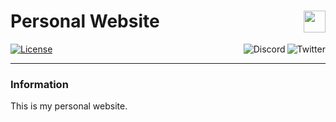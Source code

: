 # Personal Website [<img align="right" src="https://cdn.tcole.me/logo.png" height="35">](https://github.com/TimothyCole/timcole.me)

[![License](https://img.shields.io/github/license/TimothyCole/timcole.me.svg?style=flat)](LICENSE)
[<img alt="Twitter" align="right" src="https://img.shields.io/twitter/follow/modesttim.svg?label=Twitter&style=social">](https://twitter.com/intent/follow?screen_name=modesttim)
[<img alt="Discord" align="right" src="https://img.shields.io/discord/313591755180081153.svg?label=Discord&logo=discord&style=social">](https://discordapp.com/invite/YFtfGwq)

---

### Information
This is my personal website.
